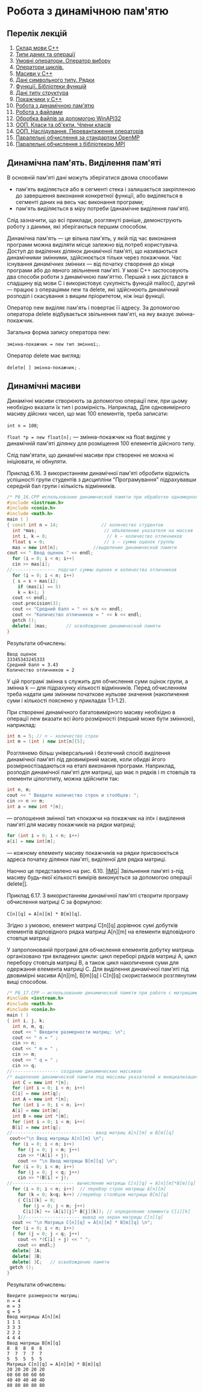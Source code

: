 # Робота з динамічною пам'ятю

## Перелік лекцій


1.  [Склад мови С++](lec-01.md)
2.  [Типи даних та операції](lec-02.md)
3.  [Умовні оператори. Оператор вибору](lec-03.md)
4.  [Оператори циклів.](lec-04.md)
5.  [Масиви у С++](lec-05.md)
6.  [Дані символьного типу. Рядки](lec-06.md)
7.  [Функції. Бібліотеки функцій](lec-07.md)
8.  [Дані типу структура](lec-08.md)
9.  [Покажчики у С++](lec-09.md)
10. [Робота з динамічною пам'ятю](lec-10.md)
11. [Робота з файлами](lec-11.md)
12. [Обробка файлів за допомогою WinAPI32](lec-12.md)
13. [ООП. Класи та об'єкти. Члени класів](lec-13.md)
14. [ООП. Наслідування. Перевантаження операторів](lec-14.md)
15. [Паралельні обчислення за стандартом OpenMP](lec-15.md)
16. [Паралельні обчислення з бібліотекою MPI](lec-16.md)

## Динамічна пам'ять. Виділення пам'яті


В основній пам'яті дані можуть зберігатися двома способами


* пам'ять виділяється або в сегменті стека і залишається закріпленою до завершення виконання конкретної функції, або виділяється в сегменті даних на весь час виконання програми;
* пам'ять виділяється в міру потреби (динамічне виділення  пам'яті).


Слід зазначити, що всі приклади, розглянуті раніше, демонструють роботу з даними, які зберігаються першим способом.



Динамічна пам'ять — це вільна пам'ять, у якій під час виконання програми можна виділяти місце залежно від потреб користувача. Доступ до виділених ділянок динамічної пам'яті, що називаються динамічними змінними, здійснюється тільки через покажчики. Час існування динамічних змінних — від початку створення до кінця програми або до явного звільнення пам'яті. У мові C++ застосовують два способи роботи з динамічною пам'яттю. Перший з них дістався в спадщину від мови С і використовує сукупність функцій malloc(), другий — працює з операціями new та delete, які здійснюють динамічний розподіл і скасування з вищим пріоритетом, ніж інші функції.



Оператор new виділяє пам'ять і повертає її адресу. За допомогою оператора delete відбувається звільнення пам'яті, на яку вказує змінна-покажчик.



Загальна форма запису оператора new:



`змінна-покажчик = new тип змінної;`.



Оператор delete має вигляд:



`delete[ ] змінна-покажчик;` .


## Динамічні масиви

Динамічні масиви створюють за допомогою операції new, при цьому необхідно вказати їх тип і розмірність. Наприклад, Для одновимірного масиву дійсних чисел, що має 100 елементів, треба записати:



`int n = 100`;



`float *р = new float[n];` — змінна-покажчик на float виділяє у динамічній пам'яті ділянку для розміщення 100 елементів дійсного типу.



Слід пам'ятати, що динамічні масиви при створенні не можна ні ініціювати, ні обнуляти.



Приклад 6.16. З використанням динамічної пам'яті обробити вiдомість успішності групи студентів з дисципліни "Програмування" підрахувавши середній бал групи і кількість відмінників.


```cpp
/* P6_16.CPP использование динамической памяти при обработке одномерного массива */
#include <iostream.h>
#include <conio.h>
#include <math.h>
main ( )
{ const int n = 14;                // количество студентов
  int *mas;                         // объявление указателя на массив
  int і, k = 0;                      // k — количество отличников
  float s = 0;                      // s — сумма оценок группы
  mas = new int[n];             //выделение динамической памяти
cout << " Ввод оценок " << endl;
  for (і = 0; і < n; і++)  
  сіn >> mas[i];
//---------------- подсчет суммы оценок и количества отличников
  for (і = 0; і < n; і++)
  { s = s + mas[i];
    if (mas[i] == 5) 
    k = k+1; }
  cout << endl; 
  cout.precision(3);
  cout << "Средний балл = " << s/n << endl;
  cout << "Количество отличников = " << k << endl;
  getch (); 
  delete[ ]mas;       // освобождение динамической памяти
}
```




Результати обчислень:

```
Ввод оценок
33345343245333
Средний балл = 3.43
Количество отличников = 2
```




У цій програмі змінна s служить для обчислення суми oцiнок групи, а змінна k — для підрахунку кількості відмінників. Перед обчисленням треба надати цим змінним початкове нульове значення (накопичення суми і кількості пояснено у прикладах 1.1-1.2).



При створенні динамічного багатовимірного масиву необхiдно в операції new вказати всі його розмірності (перший може бути змінною), наприклад:
```cpp
int n = 5; // n — количество строк
int m = (int ) new int[n][5];
```



Розглянемо більш універсальний і безпечний спосіб видiлення динамічної пам'яті під двовимірний масив, коли обидвi йгого розмірностізадаються на етапі виконання програми. Наприклад, розподіл динамічної пам'яті для матриці, що має n рядкiв і m стовпців та елементи цілоготипу, можна здійснити так:


```cpp
int n, m;
cout << " Введите количество строк и столбцов: ";
cin >> n >> m;
int a = new int *[n];
```
— оголошення змінної тип «покажчи на покажчик на int» і виділення пам'яті для масиву покажчиків на рядки матриці;
```cpp
for (int і = 0; і < n; і++)
a[і] = new int[m];
```
 
— кожному елементу масиву покажчиків на рядки присвоюється адреса початку ділянки пам'яті, виділеної для рядка матриці.



Наочно це представлено на рис. 6.10.
[|IMG|](http://cpp.dp.ua/uploads/posts/2015-12/1450895538_6_5.png)
Звільнення пам'яті з-під масиву будь-якої кількості вимірів виконується за допомогою операції delete[].



Приклад 6.17. З використанням динамічної пам'яті створити програму обчислення матриці С за формулою:



`С[n][q] = A[n][m] * B[m][q]`.



Згідно з умовою, елемент матриці C[n][q] дорівнює сумі добутків елементів відповідного рядка матриці A[n][m] на елементи відповідного стовпця матриці



У запропонованій програмі для обчислення елементів добутку матриць організовано три вкладених цикли: цикл переборі рядків матриці А, цикл перебору стовпців матриці В, а також цикл накопичення суми для одержання елемента матриці С. Для виділення динамічної пам'яті під двовимірні масиви A[n][m], B[m][q] і С[n][q] скористаємося розглянутим вищі способом.


```cpp
/* Р6_17.СРР — использование динамической памяти при работе с матрицами */
#include <iostream.h>
#include <math.h>
#include <conio.h>
main ( )
{ int і, j, k; 
  int n, m, q;
  cout << " Введите размерности матриц: \n";
  cout << " n = " ; 
  cin >> n;
  cout << " m = " ; 
  cin >> m;
  cout << " q = " ; 
  cin >> q;
//----------------- создание динамических массивов
/* выделение динамической памяти под массивы указателей и инициализация массивов указателей */
  int С = new int *[n];
  for (int і = 0; і < n; і++)
  C[i] = new int[q];
  int A = new int *[n];
  for (int і = 0; і < n; i++)
  A[i] = new int[m];
  int B = new int *[m];
  for (int і = 0; і < m; i++)
  B[i] = new int[q];
//------------------------------ ввод матриц A[n][m] и B[m][q]
 cout<<"\n Ввод матрицы A[n][m] \n";
  for (і = 0; і < n; і++)
    for (j = 0; j < m; j++) 
    сіn >> *(А[i] + j);
    cout << "\n Ввод матрицы B[m][q] \n";
  for (i = 0; і < m; i++) 
    for (j = 0; j < q; j++) 
    cin >> *(B[i] + j);
//----------------------- вычисление матрицы C[n][q] = A[n][m]*B[m][q]
  for (і = 0; і < n; i++)  // перебор строк матрицы A[n][m]
    for (k = 0; k<q; k++) //перебор столбцов матрицы B[m][q]
    { C[i][k] = 0; 
      for (j = 0; j < m; j++)
      C[i][k] += (A[i][j]* B[j][k]); // определение элемента C[i][k]
    }//-------------------- вывод на экран матрицы С[n][q]
  cout << "\n Матрица C[n][q] = A[n][m] * B[m][q] \n";
  for (і = 0; і < n; i++)
  { for (j = 0; j < q; j++)  
    cout << *(C[i] + j) << " ";
    cout << endl;}
  delete[ ]A; 
  delete[ ]B; 
  delete[ ]C;   // освобождение памяти
 getch (); 
}

```



Результати обчислень:

```
Введите размерности матриц:
n = 4 
m = З 
q = 5
Ввод матрицы A[n][m]
1 1 1
3 3 3
2 2 2
4 4 4
Ввод матрицы B[m][q]
8  8  8  8  8
7  7  7  7  7
5  5  5  5  5
Матрица C[n][q] = A[n][m] * B[m][q]
20 20 20 20 20
60 60 60 60 60
40 40 40 40 40
80 80 80 80 80
```
